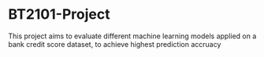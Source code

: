 # BT2101-Project
This project aims to evaluate different machine learning models applied on a bank credit score dataset, to achieve highest prediction accruacy
